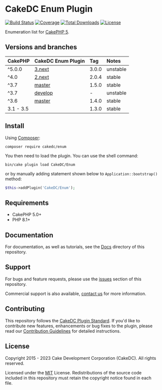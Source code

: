 CakeDC Enum Plugin
==================

[![Build Status](https://img.shields.io/travis/CakeDC/Enum/master.svg?style=flat-square)](https://travis-ci.org/CakeDC/Enum)
[![Coverage](https://img.shields.io/codecov/c/github/CakeDC/Enum.svg?style=flat-square)](https://codecov.io/github/CakeDC/Enum)
[![Total Downloads](https://img.shields.io/packagist/dt/cakedc/enum.svg?style=flat-square)](https://packagist.org/packages/cakedc/enum)
[![License](https://img.shields.io/badge/license-MIT-blue.svg?style=flat-square)](LICENSE)

Enumeration list for [CakePHP 5](http://cakephp.org).

Versions and branches
---------------------

| CakePHP   | CakeDC Enum Plugin                                     | Tag   | Notes    |
|:----------|:-------------------------------------------------------|:------|:---------|
| ^5.0.0    | [3.next](https://github.com/cakedc/enum/tree/3next)    | 3.0.0 | unstable |
| ^4.0      | [2.next](https://github.com/cakedc/enum/tree/2.next)   | 2.0.4 | stable   |
| ^3.7      | [master](https://github.com/cakedc/enum/tree/master)   | 1.5.0 | stable   |
| ^3.7      | [develop](https://github.com/cakedc/enum/tree/develop) | -     | unstable |
| ^3.6      | [master](https://github.com/cakedc/enum/tree/1.4.0)    | 1.4.0 | stable   |
| 3.1 - 3.5 |                                                        | 1.3.0 | stable   |


Install
-------

Using [Composer](http://getcomposer.org):

```
composer require cakedc/enum
```

You then need to load the plugin. You can use the shell command:

```
bin/cake plugin load CakeDC/Enum
```

or by manually adding statement shown below to `Application::bootstrap()` method:

```php
$this->addPlugin('CakeDC/Enum');
```

Requirements
------------

* CakePHP 5.0+
* PHP 8.1+

Documentation
-------------

For documentation, as well as tutorials, see the [Docs](Docs/Home.md) directory of this repository.

Support
-------

For bugs and feature requests, please use the [issues](https://github.com/CakeDC/Enum/issues) section of this repository.

Commercial support is also available, [contact us](http://cakedc.com/contact) for more information.

Contributing
------------

This repository follows the [CakeDC Plugin Standard](http://cakedc.com/plugin-standard). If you'd like to contribute new features, enhancements or bug fixes to the plugin, please read our [Contribution Guidelines](http://cakedc.com/contribution-guidelines) for detailed instructions.

License
-------

Copyright 2015 - 2023 Cake Development Corporation (CakeDC). All rights reserved.

Licensed under the [MIT](http://www.opensource.org/licenses/mit-license.php) License. Redistributions of the source code included in this repository must retain the copyright notice found in each file.
